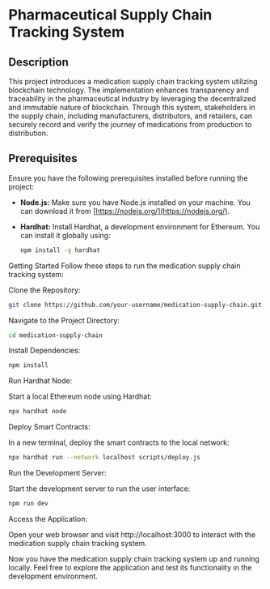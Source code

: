 # Pharmaceutical Supply Chain Tracking System

## Description

This project introduces a medication supply chain tracking system utilizing blockchain technology. The implementation enhances transparency and traceability in the pharmaceutical industry by leveraging the decentralized and immutable nature of blockchain. Through this system, stakeholders in the supply chain, including manufacturers, distributors, and retailers, can securely record and verify the journey of medications from production to distribution.

## Prerequisites

Ensure you have the following prerequisites installed before running the project:

- **Node.js:** Make sure you have Node.js installed on your machine. You can download it from [https://nodejs.org/](https://nodejs.org/).

- **Hardhat:** Install Hardhat, a development environment for Ethereum. You can install it globally using:

  ```bash
  npm install -g hardhat


Getting Started
Follow these steps to run the medication supply chain tracking system:

Clone the Repository:
```bash
git clone https://github.com/your-username/medication-supply-chain.git
```
Navigate to the Project Directory:
```bash
cd medication-supply-chain
```
Install Dependencies:
```bash
npm install
```
Run Hardhat Node:

Start a local Ethereum node using Hardhat:
```bash
npx hardhat node
```
Deploy Smart Contracts:

In a new terminal, deploy the smart contracts to the local network:
```bash
npx hardhat run --network localhost scripts/deploy.js
```
Run the Development Server:

Start the development server to run the user interface:
```bash
npm run dev
```
Access the Application:

Open your web browser and visit http://localhost:3000 to interact with the medication supply chain tracking system.

Now you have the medication supply chain tracking system up and running locally. Feel free to explore the application and test its functionality in the development environment.

